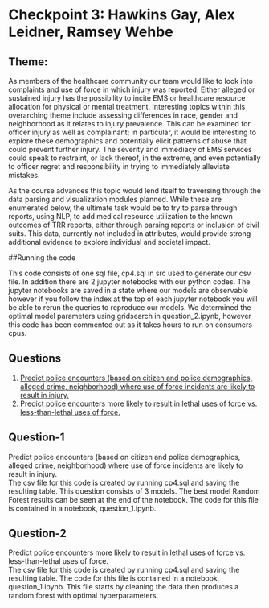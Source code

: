 # Checkpoint 3: Hawkins Gay, Alex Leidner, Ramsey Wehbe <br />


## Theme:
   As members of the healthcare community our team would like to look into complaints and use of force in which injury was reported. Either alleged or sustained injury has 
   the possibility to incite EMS or healthcare resource allocation for physical or mental treatment.  Interesting topics within this overarching theme
   include assessing differences in race, gender and neighborhood as it relates to injury prevalence.  This can be examined for officer injury as well
   as complainant; in particular, it would be interesting to explore these demographics and potentially elicit patterns of abuse that could prevent 
   further injury. The severity and immediacy of EMS services could speak to restraint, or lack thereof, in the extreme, and even potentially to officer 
   regret and responsibility in trying to immediately alleviate mistakes.
   
   As the course advances this topic would lend itself to traversing through the data parsing and visualization modules planned. While these are enumerated below, 
   the ultimate task would be to try to parse through reports, using NLP, to add medical resource utilization to the known outcomes of TRR reports, either through 
   parsing reports or inclusion of civil suits. This data, currently not included in attributes, would provide strong additional evidence to explore individual and 
   societal impact.

##Running the code

This code consists of one sql file, cp4.sql in src used to generate our csv file. In addition there are 2 jupyter notebooks with our python codes. The jupyter notebooks are saved
in a state where our models are observable however if you follow the index at the top of each jupyter notebook you will be able to rerun the queries to reproduce our models. We determined
the optimal model parameters using gridsearch in question_2.ipynb, however this code has been commented out as it takes hours to run on consumers cpus.

## Questions
 1)	[Predict police encounters (based on citizen and police demographics, alleged crime, neighborhood) where use of force incidents are likely to result in injury.](#Question-1)<br /> 
 2)	[Predict police encounters more likely to result in lethal uses of force vs. less-than-lethal uses of force.](#Question-2)
 
## Question-1
Predict police encounters (based on citizen and police demographics, alleged crime, neighborhood) where use of force incidents are likely to result in injury. <br />
The csv file for this code is created by running cp4.sql and saving the resulting table.
This question consists of 3 models. The best model Random Forest results can be seen at the end of the notebook.
The code for this file is contained in a notebook, question_1.ipynb. 


## Question-2
Predict police encounters more likely to result in lethal uses of force vs. less-than-lethal uses of force.<br />
The csv file for this code is created by running cp4.sql and saving the resulting table.
The code for this file is contained in a notebook, question_1.ipynb. This file starts by cleaning the data then produces a random forest with optimal hyperparameters.


